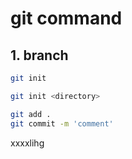 # git command

## 1. branch

```bash
git init 

git init <directory>
```



```bash
git add .
git commit -m 'comment'
```





xxxxlihg
